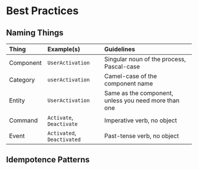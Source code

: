 # Best Practices

## Naming Things

| Thing     | Example(s)                 | Guidelines                                           |
|:----------|:---------------------------|:-----------------------------------------------------|
| Component | `UserActivation`           | Singular noun of the process, Pascal-case            |
| Category  | `userActivation`           | Camel-case of the component name                     |
| Entity    | `UserActivation`           | Same as the component, unless you need more than one |
| Command   | `Activate`, `Deactivate`   | Imperative verb, no object                           |
| Event     | `Activated`, `Deactivated` | Past-tense verb, no object                           |

## Idempotence Patterns
